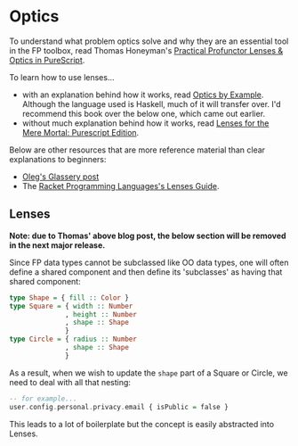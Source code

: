 # Optics

To understand what problem optics solve and why they are an essential tool in the FP toolbox, read Thomas Honeyman's [Practical Profunctor Lenses & Optics in PureScript](https://thomashoneyman.com/articles/practical-profunctor-lenses-optics/).

To learn how to use lenses...
- with an explanation behind how it works, read [Optics by Example](https://leanpub.com/optics-by-example/). Although the language used is Haskell, much of it will transfer over. I'd recommend this book over the below one, which came out earlier.
- without much explanation behind how it works, read [Lenses for the Mere Mortal: Purescript Edition](https://leanpub.com/lenses).

Below are other resources that are more reference material than clear explanations to beginners:
- [Oleg's Glassery post](http://oleg.fi/gists/posts/2017-04-18-glassery.html)
- The [Racket Programming Languages's Lenses Guide](https://docs.racket-lang.org/lens/index.html). 

## Lenses

**Note: due to Thomas' above blog post, the below section will be removed in the next major release.**

Since FP data types cannot be subclassed like OO data types, one will often define a shared component and then define its 'subclasses' as having that shared component:
```purescript
type Shape = { fill :: Color }
type Square = { width :: Number
              , height :: Number
              , shape :: Shape
              }
type Circle = { radius :: Number
              , shape :: Shape
              }
```

As a result, when we wish to update the `shape` part of a Square or Circle, we need to deal with all that nesting:
```purescript
-- for example...
user.config.personal.privacy.email { isPublic = false }
```

This leads to a lot of boilerplate but the concept is easily abstracted into Lenses.

